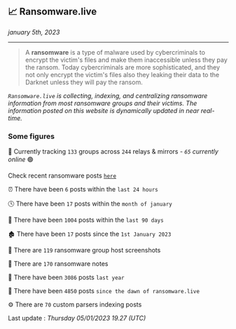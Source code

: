 ## 📈 Ransomware.live
_january 5th, 2023_

---

> A **ransomware** is a type of malware used by cybercriminals to encrypt the victim's files and make them inaccessible unless they pay the ransom. Today cybercriminals are more sophisticated, and they not only encrypt the victim's files also they leaking their data to the Darknet unless they will pay the ransom.


_`Ransomware.live` is collecting, indexing, and centralizing ransomware information from most ransomware groups and their victims. The information posted on this website is dynamically updated in near real-time._

### Some figures 

🔎 Currently tracking `133` groups across `244` relays & mirrors - _`65` currently online_ 🟢

Check recent ransomware posts [`here`](recentposts.md)


⏰ There have been `6` posts within the `last 24 hours`

🕓 There have been `17` posts within the `month of january`

📅 There have been `1004` posts within the `last 90 days`

🏚 There have been `17` posts since the `1st January 2023`

📸 There are `119` ransomware group host screenshots

📝 There are `170` ransomware notes

🚀 There have been `3086` posts `last year`

🐣 There have been `4850` posts `since the dawn of ransomware.live`

⚙️ There are `70` custom parsers indexing posts



Last update : _Thursday 05/01/2023 19.27 (UTC)_

